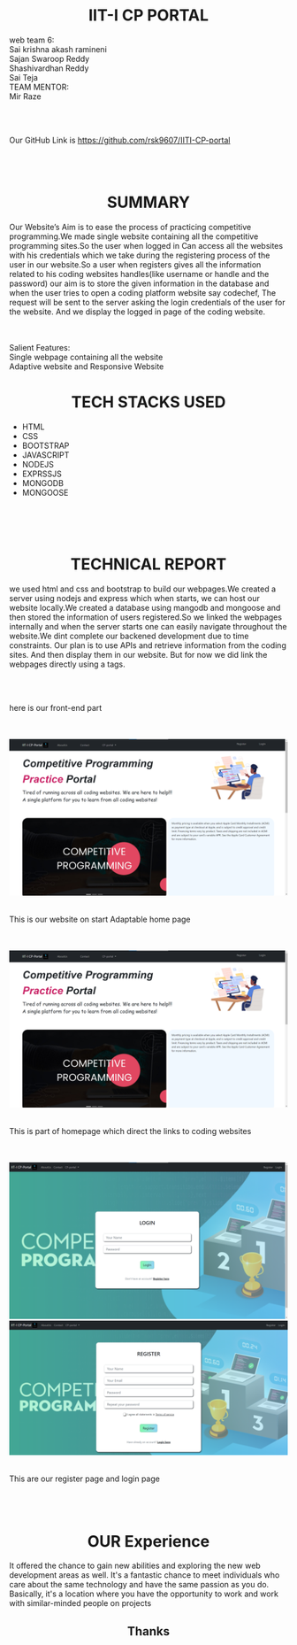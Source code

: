 <h1><center>IIT-I CP PORTAL</center></h1>

web team 6: <br>
Sai krishna akash ramineni<br>
Sajan Swaroop Reddy<br>
Shashivardhan Reddy<br>
Sai Teja<br>
TEAM MENTOR: <br>
Mir Raze<br>

<br>
<br>

Our GitHub Link is https://github.com/rsk9607/IITI-CP-portal

<br>
<br>

<h1><center>SUMMARY</center></h1>

Our Website’s Aim is to ease the process of practicing competitive programming.We made
single website containing all the competitive programming sites.So the user when logged in
Can access all the websites with his credentials which we take during the registering process
of the user in our website.So a user when registers gives all the information related to his
coding websites handles(like username or handle and the password) our aim is to store the
given information in the database and when the user tries to open a coding platform website
say codechef, The request will be sent to the server asking the login credentials of the user for
the website. And we display the logged in page of the coding website.
<br>
<br>
<br>

Salient Features: <br>
Single webpage containing all the website<br>
Adaptive website and Responsive Website <br>

<h1><center>TECH STACKS USED</center></h1>

<ul>
<li>HTML</li>
<li>CSS</li>
<li>BOOTSTRAP</li>
<li>JAVASCRIPT</li>
<li>NODEJS</li>
<li>EXPRSSJS</li>
<li>MONGODB</li>
<li>MONGOOSE</li>
</ul>
<br>
<br>
<br>

<h1><center>TECHNICAL REPORT</center></h1>

we used html and css and bootstrap to build our webpages.We created a server using nodejs and express which
when starts, we can host our website locally.We created a database using mangodb and mongoose and then stored
the information of users registered.So we linked the webpages internally and when the server starts one can easily
navigate throughout the website.We dint complete our backened development due to time constraints. Our plan is
to use APIs and retrieve information from the coding sites. And then display them in our website. But for now we
did link the webpages directly using a tags.

<br>
<br>

here is our front-end part

<br>
<br>

<img src="./report/OPENING.png">

<br>
<br>

This is our website on start Adaptable home page

<br>
<br>

<img src="./report/OPENING.png">

<br>
<br>

This is part of homepage which direct the links to coding websites

<br>
<br>

<img src="./report/SININ.png">
<img src="./report/SINUP.png">

<br>
<br>

This are our register page and login page

<br>
<br>


<h1><center>OUR Experience</center></h1>

It offered the chance to gain new
abilities and exploring the new web
development areas as well. It's a
fantastic chance to meet individuals who
care about the same technology and
have the same passion as you do.
Basically, it's a location where you have
the opportunity to work and work with
similar-minded people on projects

<h2><center>Thanks</center></h2>


